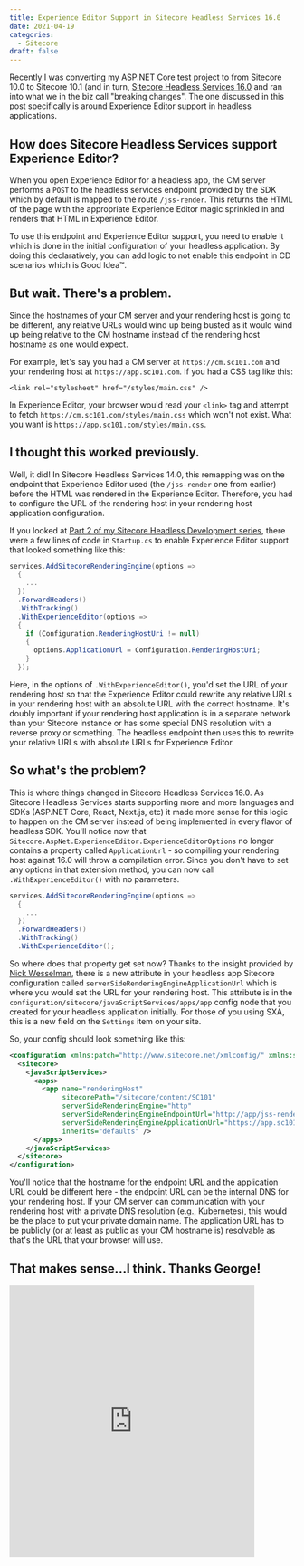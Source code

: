```yaml
---
title: Experience Editor Support in Sitecore Headless Services 16.0
date: 2021-04-19
categories:
  - Sitecore
draft: false
---
```


Recently I was converting my ASP.NET Core test project to from Sitecore 10.0 to Sitecore 10.1 (and in turn, [Sitecore Headless Services 16.0](https://doc.sitecore.com/developers/101/developer-tools/en/sitecore-headless-services.html) and ran into what we in the biz call "breaking changes". The one discussed in this post specifically is around Experience Editor support in headless applications.

## How does Sitecore Headless Services support Experience Editor?

When you open Experience Editor for a headless app, the CM server performs a `POST` to the headless services endpoint provided by the SDK which by default is mapped to the route `/jss-render`. This returns the HTML of the page with the appropriate Experience Editor magic sprinkled in and renders that HTML in Experience Editor.

To use this endpoint and Experience Editor support, you need to enable it which is done in the initial configuration of your headless application. By doing this declaratively, you can add logic to not enable this endpoint in CD scenarios which is Good Idea™.

## But wait. There's a problem.

Since the hostnames of your CM server and your rendering host is going to be different, any relative URLs would wind up being busted as it would wind up being relative to the CM hostname instead of the rendering host hostname as one would expect.

For example, let's say you had a CM server at `https://cm.sc101.com` and your rendering host at `https://app.sc101.com`. If you had a CSS tag like this:

`<link rel="stylesheet" href="/styles/main.css" />`

In Experience Editor, your browser would read your `<link>` tag and attempt to fetch `https://cm.sc101.com/styles/main.css` which won't not exist. What you want is `https://app.sc101.com/styles/main.css`.

## I thought this worked previously.

Well, it did! In Sitecore Headless Services 14.0, this remapping was on the endpoint that Experience Editor used (the `/jss-render` one from earlier) before the HTML was rendered in the Experience Editor. Therefore, you had to configure the URL of the rendering host in your rendering host application configuration.

If you looked at [Part 2 of my Sitecore Headless Development series](/posts/2020/sitecore-headless-development-with-asp.net-core-quick-start/), there were a few lines of code in `Startup.cs` to enable Experience Editor support that looked something like this:

```csharp
services.AddSitecoreRenderingEngine(options =>
  {
    ...
  })
  .ForwardHeaders()
  .WithTracking()
  .WithExperienceEditor(options =>
  {
    if (Configuration.RenderingHostUri != null)
    {
      options.ApplicationUrl = Configuration.RenderingHostUri;
    }
  });
```

Here, in the options of `.WithExperienceEditor()`, you'd set the URL of your rendering host so that the Experience Editor could rewrite any relative URLs in your rendering host with an absolute URL with the correct hostname. It's doubly important if your rendering host application is in a separate network than your Sitecore instance or has some special DNS resolution with a reverse proxy or something. The headless endpoint then uses this to rewrite your relative URLs with absolute URLs for Experience Editor.

## So what's the problem?

This is where things changed in Sitecore Headless Services 16.0. As Sitecore Headless Services starts supporting more and more languages and SDKs (ASP.NET Core, React, Next.js, etc) it made more sense for this logic to happen on the CM server instead of being implemented in every flavor of headless SDK. You'll notice now that `Sitecore.AspNet.ExperienceEditor.ExperienceEditorOptions` no longer contains a property called `ApplicationUrl` - so compiling your rendering host against 16.0 will throw a compilation error. Since you don't have to set any options in that extension method, you can now call `.WithExperienceEditor()` with no parameters.

```csharp
services.AddSitecoreRenderingEngine(options =>
  {
    ...
  })
  .ForwardHeaders()
  .WithTracking()
  .WithExperienceEditor();
```

So where does that property get set now? Thanks to the insight provided by [Nick Wesselman](https://twitter.com/techphoria414), there is a new attribute in your headless app Sitecore configuration called `serverSideRenderingEngineApplicationUrl` which is where you would set the URL for your rendering host. This attribute is in the `configuration/sitecore/javaScriptServices/apps/app` config node that you created for your headless application initially. For those of you using SXA, this is a new field on the `Settings` item on your site.

So, your config should look something like this:

```xml
<configuration xmlns:patch="http://www.sitecore.net/xmlconfig/" xmlns:set="http://www.sitecore.net/xmlconfig/set/">
  <sitecore>
    <javaScriptServices>
      <apps>
        <app name="renderingHost"
             sitecorePath="/sitecore/content/SC101"
             serverSideRenderingEngine="http"
             serverSideRenderingEngineEndpointUrl="http://app/jss-render"
             serverSideRenderingEngineApplicationUrl="https://app.sc101.com"
             inherits="defaults" />
      </apps>
    </javaScriptServices>
  </sitecore>
</configuration>
```

You'll notice that the hostname for the endpoint URL and the application URL could be different here - the endpoint URL can be the internal DNS for your rendering host. If your CM server can communication with your rendering host with a private DNS resolution (e.g., Kubernetes), this would be the place to put your private domain name. The application URL has to be publicly (or at least as public as your CM hostname is) resolvable as that's the URL that your browser will use.

## That makes sense...I think. Thanks George!

<iframe src="https://giphy.com/embed/gKmwTEH4vyd2M" width="433" height="480" frameBorder="0" class="giphy-embed" allowFullScreen></iframe>
